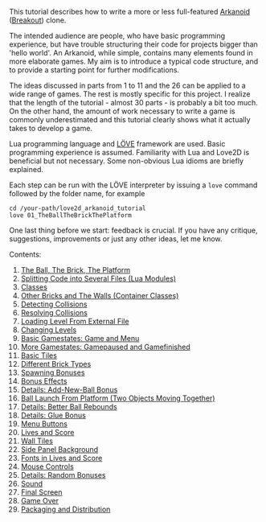 This tutorial describes how to write a more or less full-featured [Arkanoid](https://en.wikipedia.org/wiki/Arkanoid) ([Breakout](https://en.wikipedia.org/wiki/Breakout_%28video_game%29)) clone. 

The intended audience are people, who have basic programming experience, but have
trouble structuring their code for projects bigger than 'hello world'.
An Arkanoid, while simple, contains many elements found in more elaborate games.
My aim is to introduce a typical code structure,
and to provide a starting point for further modifications.

The ideas discussed in parts from 1 to 11 and the 26
can be applied to a wide range of games.
The rest is mostly specific for this project.
I realize that the length of the tutorial - almost 30 parts -
is probably a bit too much. On the other hand,
the amount of work necessary to write a game is
commonly underestimated and this tutorial 
clearly shows what it actually takes to develop a game.

Lua programming language and [LÖVE](https://love2d.org/) framework are used.
Basic programming experience is assumed.
Familiarity with Lua and Love2D is beneficial but not necessary.
Some non-obvious Lua idioms are briefly explained.

Each step can be run with the LÖVE interpreter by issuing a `love` 
command followed by the folder name, for example

    cd /your-path/love2d_arkanoid_tutorial
    love 01_TheBallTheBrickThePlatform 

One last thing before we start: feedback is crucial.
If you have any critique, suggestions, improvements or just any other ideas, let me know. 

Contents:

1. [The Ball, The Brick, The Platform](https://github.com/noooway/love2d_arkanoid_tutorial/wiki/1-The-Ball,-The-Brick,-The-Platform)
2. [Splitting Code into Several Files (Lua Modules)](https://github.com/noooway/love2d_arkanoid_tutorial/wiki/2-Modules)
3. [Classes](https://github.com/noooway/love2d_arkanoid_tutorial/wiki/3-Classes)
4. [Other Bricks and The Walls (Container Classes)](https://github.com/noooway/love2d_arkanoid_tutorial/wiki/4-Container-Classes)
5. [Detecting Collisions](https://github.com/noooway/love2d_arkanoid_tutorial/wiki/5-Detecting-Collisions)
6. [Resolving Collisions](https://github.com/noooway/love2d_arkanoid_tutorial/wiki/6-Resolving-Collisions)
7. [Loading Level From External File](https://github.com/noooway/love2d_arkanoid_tutorial/wiki/7-Loading-Level-From-External-File)
8. [Changing Levels](https://github.com/noooway/love2d_arkanoid_tutorial/wiki/8-Changing-Levels)
9. [Basic Gamestates: Game and Menu](https://github.com/noooway/love2d_arkanoid_tutorial/wiki/9-Basic-Gamestates:-Game-and-Menu)
10. [More Gamestates: Gamepaused and Gamefinished](https://github.com/noooway/love2d_arkanoid_tutorial/wiki/10-More-Gamestates:-Gamepaused-and-Gamefinished)
11. [Basic Tiles](https://github.com/noooway/love2d_arkanoid_tutorial/wiki/Basic-Tiles)
12. [Different Brick Types](https://github.com/noooway/love2d_arkanoid_tutorial/wiki/Different-Brick-Types)
13. [Spawning Bonuses](https://github.com/noooway/love2d_arkanoid_tutorial/wiki/Spawning-Bonuses)
14. [Bonus Effects](https://github.com/noooway/love2d_arkanoid_tutorial/wiki/Bonus-effects)
15. [Details: Add-New-Ball Bonus](https://github.com/noooway/love2d_arkanoid_tutorial/wiki/Details:-Add-New-Ball-Bonus)
16. [Ball Launch From Platform (Two Objects Moving Together)](https://github.com/noooway/love2d_arkanoid_tutorial/wiki/Ball-Launch-From-Platform-%28Two-Objects-Moving-Together%29)
17. [Details: Better Ball Rebounds](https://github.com/noooway/love2d_arkanoid_tutorial/wiki/Details:-Better-Ball-Rebounds)
18. [Details: Glue Bonus](https://github.com/noooway/love2d_arkanoid_tutorial/wiki/Details:-Glue-Bonus)
19. [Menu Buttons](https://github.com/noooway/love2d_arkanoid_tutorial/wiki/Menu-Buttons)
20. [Lives and Score](https://github.com/noooway/love2d_arkanoid_tutorial/wiki/Lives-and-Score)
21. [Wall Tiles](https://github.com/noooway/love2d_arkanoid_tutorial/wiki/Wall-Tiles)
22. [Side Panel Background](https://github.com/noooway/love2d_arkanoid_tutorial/wiki/Side-Panel-Background)
23. [Fonts in Lives and Score](https://github.com/noooway/love2d_arkanoid_tutorial/wiki/Fonts-in-Lives-and-Score)
24. [Mouse Controls](https://github.com/noooway/love2d_arkanoid_tutorial/wiki/Mouse-Controls)
25. [Details: Random Bonuses](https://github.com/noooway/love2d_arkanoid_tutorial/wiki/Details:-Random-Bonuses)
26. [Sound](https://github.com/noooway/love2d_arkanoid_tutorial/wiki/Sound)
27. [Final Screen](https://github.com/noooway/love2d_arkanoid_tutorial/wiki/Final-Screen)
28. [Game Over](https://github.com/noooway/love2d_arkanoid_tutorial/wiki/Game-Over)
29. [Packaging and Distribution](https://github.com/noooway/love2d_arkanoid_tutorial/wiki/Packaging-and-Distribution)